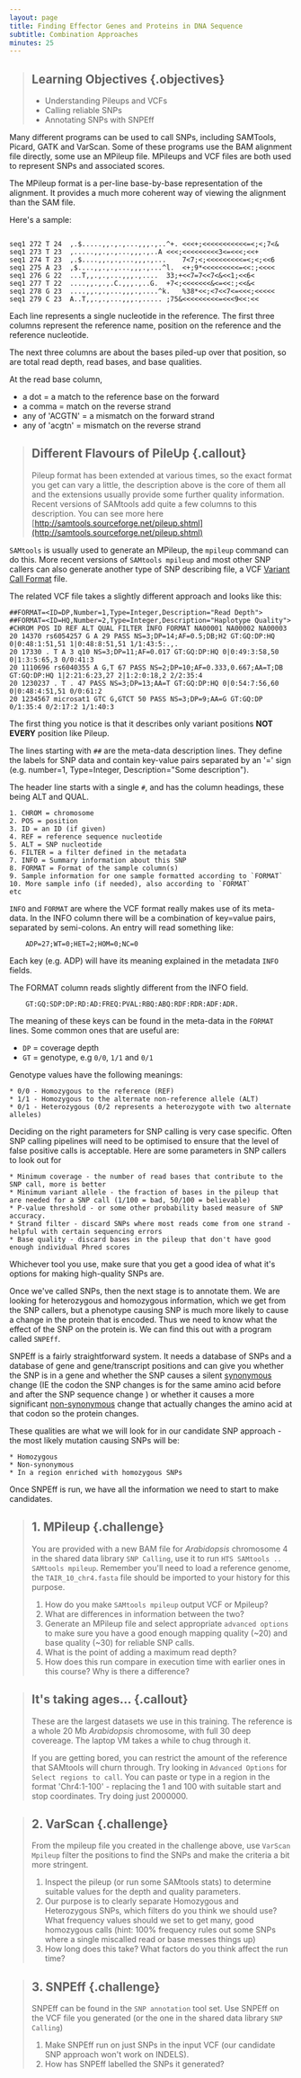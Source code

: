 ```yaml
---
layout: page
title: Finding Effector Genes and Proteins in DNA Sequence
subtitle: Combination Approaches
minutes: 25
---
```


> ## Learning Objectives {.objectives}
> * Understanding Pileups and VCFs
> * Calling reliable SNPs
> * Annotating SNPs with SNPEff
>


Many different programs can be used to call SNPs, including SAMTools, Picard, GATK and VarScan. Some of these programs use the BAM alignment file directly, some use an MPileup file. MPileups and VCF files are both used to represent SNPs and associated scores.  

The MPileup format is a per-line base-by-base representation of the alignment. It provides a much more coherent way of viewing the alignment than the SAM file.

Here's a sample:

~~~ {.output}

seq1 272 T 24  ,.$.....,,.,.,...,,,.,..^+. <<<+;<<<<<<<<<<<=<;<;7<&
seq1 273 T 23  ,.....,,.,.,...,,,.,..A <<<;<<<<<<<<<3<=<<<;<<+
seq1 274 T 23  ,.$....,,.,.,...,,,.,...    7<7;<;<<<<<<<<<=<;<;<<6
seq1 275 A 23  ,$....,,.,.,...,,,.,...^l.  <+;9*<<<<<<<<<=<<:;<<<<
seq1 276 G 22  ...T,,.,.,...,,,.,....  33;+<<7=7<<7<&<<1;<<6<
seq1 277 T 22  ....,,.,.,.C.,,,.,..G.  +7<;<<<<<<<&<=<<:;<<&<
seq1 278 G 23  ....,,.,.,...,,,.,....^k.   %38*<<;<7<<7<=<<<;<<<<<
seq1 279 C 23  A..T,,.,.,...,,,.,..... ;75&<<<<<<<<<=<<<9<<:<<

~~~

Each line represents a single nucleotide in the reference. The first three columns represent the reference name, position on the reference and the reference nucleotide.

The next three columns are about the bases piled-up over that position, so are total read depth, read bases, and base qualities.

At the read base column,

 * a dot = a match to the reference base on the forward
 * a comma = match on the reverse strand
 * any of 'ACGTN' = a mismatch on the forward strand
 * any of 'acgtn' = mismatch on the reverse strand

>## Different Flavours of PileUp {.callout}
> Pileup format has been extended at various times, so the exact format you get can vary a little, the description above is the core of them all and the extensions usually provide some further quality information. Recent versions of SAMtools add quite a few columns to this description.
> You can see more here [http://samtools.sourceforge.net/pileup.shtml](http://samtools.sourceforge.net/pileup.shtml)
>

`SAMtools` is usually used to generate an MPileup, the `mpileup` command can do this. More recent versions of `SAMtools mpileup` and most other SNP callers can also generate another type of SNP describing file, a VCF [Variant Call Format](reference.html#variant_call_format) file.


The related VCF file takes a slightly different approach and looks like this:

~~~ {.output}
##FORMAT=<ID=DP,Number=1,Type=Integer,Description="Read Depth">
##FORMAT=<ID=HQ,Number=2,Type=Integer,Description="Haplotype Quality">
#CHROM POS ID REF ALT QUAL FILTER INFO FORMAT NA00001 NA00002 NA00003
20 14370 rs6054257 G A 29 PASS NS=3;DP=14;AF=0.5;DB;H2 GT:GQ:DP:HQ 0|0:48:1:51,51 1|0:48:8:51,51 1/1:43:5:.,.
20 17330 . T A 3 q10 NS=3;DP=11;AF=0.017 GT:GQ:DP:HQ 0|0:49:3:58,50 0|1:3:5:65,3 0/0:41:3
20 1110696 rs6040355 A G,T 67 PASS NS=2;DP=10;AF=0.333,0.667;AA=T;DB GT:GQ:DP:HQ 1|2:21:6:23,27 2|1:2:0:18,2 2/2:35:4
20 1230237 . T . 47 PASS NS=3;DP=13;AA=T GT:GQ:DP:HQ 0|0:54:7:56,60 0|0:48:4:51,51 0/0:61:2
20 1234567 microsat1 GTC G,GTCT 50 PASS NS=3;DP=9;AA=G GT:GQ:DP 0/1:35:4 0/2:17:2 1/1:40:3
~~~

The first thing you notice is that it describes only variant positions **NOT** **EVERY** position like Pileup.

The lines starting with `##` are the meta-data description lines. They define the labels for SNP data and contain key-value pairs separated by an '=' sign (e.g. number=1, Type=Integer, Description="Some description").

The header line starts with a single `#`, and has the column headings, these being  ALT and QUAL.  

	1. CHROM = chromosome
	2. POS = position
	3. ID = an ID (if given)
	4. REF = reference sequence nucleotide
	5. ALT = SNP nucleotide
	6. FILTER = a filter defined in the metadata
	7. INFO = Summary information about this SNP
	8. FORMAT = Format of the sample column(s)
	9. Sample information for one sample formatted according to `FORMAT`
	10. More sample info (if needed), also according to `FORMAT`
	etc

`INFO` and `FORMAT` are where the VCF format really makes use of its meta-data. In the INFO column there will be a combination of key=value pairs, separated by
semi-colons. An entry will read something like:

~~~ {.output}
	ADP=27;WT=0;HET=2;HOM=0;NC=0
~~~  
Each key (e.g. ADP) will have its meaning explained in the metadata `INFO` fields.

The FORMAT column reads slightly different from the INFO field.

~~~ {.output}
	GT:GQ:SDP:DP:RD:AD:FREQ:PVAL:RBQ:ABQ:RDF:RDR:ADF:ADR.
~~~
The meaning of these keys can be found in the meta-data in the
`FORMAT` lines. Some common ones that are useful are:

 * `DP` = coverage depth
 * `GT` =  genotype, e.g `0/0`, `1/1` and `0/1`

Genotype values have the following meanings:

	* 0/0 - Homozygous to the reference (REF)
	* 1/1 - Homozygous to the alternate non-reference allele (ALT)
	* 0/1 - Heterozygous (0/2 represents a heterozygote with two alternate alleles)



Deciding on the right parameters for SNP calling is very case specific. Often SNP calling pipelines will need to be optimised to ensure that the level of false positive calls is acceptable. Here are some parameters in SNP callers to look out for

	* Minimum coverage - the number of read bases that contribute to the SNP call, more is better
	* Minimum variant allele - the fraction of bases in the pileup that are needed for a SNP call (1/100 = bad, 50/100 = believable)
	* P-value threshold - or some other probability based measure of SNP accuracy.
	* Strand filter - discard SNPs where most reads come from one strand - helpful with certain sequencing errors
	* Base quality - discard bases in the pileup that don't have good enough individual Phred scores

Whichever tool you use, make sure that you get a good idea of what it's options for making high-quality SNPs are.

Once we've called SNPs, then the next stage is to annotate them. We are looking for heterozygous and homozygous information, which we get from the SNP callers, but a phenotype causing SNP is much more likely to cause a change in the protein that is encoded. Thus we need to know what the effect of the SNP on the protein is. We can find this out with a program called `SNPEff`.

SNPEff is a fairly straightforward system. It needs a database of SNPs and a database of gene and gene/transcript positions and can give you whether the SNP is in a gene and whether the SNP causes a silent [synonymous](reference.html#synonymous) change (IE the codon the SNP changes is for the same amino acid before and after the SNP sequence change ) or whether it causes a more significant [non-synonymous](reference.html#non-synonymous) change that actually changes the amino acid at that codon so the protein changes.

These qualities are what we will look for in our candidate SNP approach - the most likely mutation causing SNPs will be:

	* Homozygous
	* Non-synonymous
	* In a region enriched with homozygous SNPs

Once SNPEff is run, we have all the information we need to start to make candidates.

>## 1. MPileup {.challenge}
> You are provided with a new BAM file for _Arabidopsis_ chromosome 4 in the shared data library `SNP Calling`, use it to run `HTS SAMtools .. SAMtools mpileup`. Remember you'll need to load a reference genome, the `TAIR_10_chr4.fasta` file should be imported to your history for this purpose.  
>
>	1. How do you make `SAMtools mpileup` output VCF or Mpileup?
>	2. What are differences in information between the two?
>	3. Generate an MPileup file and select appropriate `advanced options` to make sure you have a good enough mapping quality (~20) and base quality (~30) for reliable SNP calls.  
>	4. What is the point of adding a maximum read depth?
>	5. How does this run compare in execution time with earlier ones in this course? Why is there a difference?
>

>## It's taking ages... {.callout}
> These are the largest datasets we use in this training. The reference is a whole 20 Mb _Arabidopsis_ chromosome, with full 30 deep covereage. The laptop VM takes a while to chug through it.
>
> If you are getting bored, you can restrict the amount of the reference that SAMtools will churn through. Try looking in `Advanced Options` for `Select regions to call`. You can paste or type in a region in the format 'Chr4:1-100' - replacing the 1 and 100 with suitable start and stop coordinates. Try doing just 2000000.

>## 2. VarScan {.challenge}
> From the mpileup file you created in the challenge above, use `VarScan Mpileup` filter the positions to find the SNPs and make the criteria a bit more stringent.
>
>	1. Inspect the pileup (or run some SAMtools stats) to determine suitable values for the depth and quality parameters.
>	2. Our purpose is to clearly separate Homozygous and Heterozygous SNPs, which filters do you think we should use? What frequency values should we set to get many, good homozygous calls (hint: 100% frequency rules out some SNPs where a single miscalled read or base messes things up)
>	3. How long does this take? What factors do you think affect the run time?

> ## 3. SNPEff {.challenge}
> SNPEff can be found in the `SNP annotation` tool set. Use SNPEff on the VCF file you generated (or the one in the shared data library `SNP Calling`)
>
>	1. Make SNPEff run on just SNPs in the input VCF (our candidate SNP approach won't work on INDELS).
>	2. How has SNPEff labelled the SNPs it generated?
>

